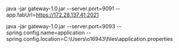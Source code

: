 java -jar gateway-1.0.jar --server.port=9091 --app.fabUrl=https://172.28.137.41:2021

java -jar gateway-1.0.jar --server.port=9093 --spring.config.name=application --spring.config.location=C:\Users\o16943\files\application.properties

